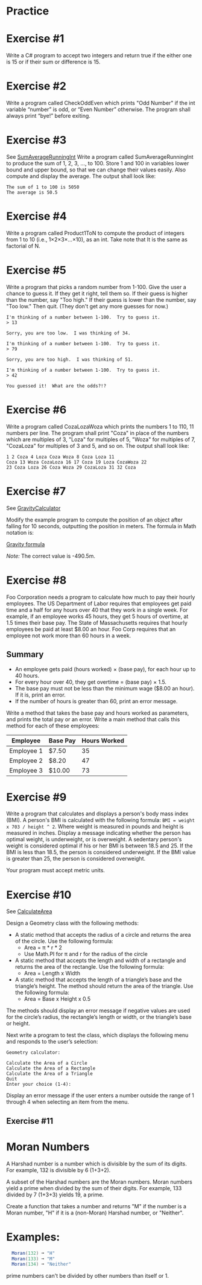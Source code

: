 # Practice

# Exercise #1 

Write a C# program to accept two integers and return true if the either one is 15 or if their sum or difference is 15.

# Exercise #2

Write a program called CheckOddEven which prints "Odd Number" if the int variable “number” is odd, 
or “Even Number” otherwise. The program shall always print “bye!” before exiting.

# Exercise #3 

See [SumAverageRunningInt](./SumAverageRunningInt)
Write a program called SumAverageRunningInt to produce the sum of 1, 2, 3, ..., to 100.
Store 1 and 100 in variables lower bound and upper bound, so that we can change their values easily.
Also compute and display the average. The output shall look like:

```
The sum of 1 to 100 is 5050
The average is 50.5
```

# Exercise #4

Write a program called Product1ToN to compute the product of integers from 1 to 10 (i.e., 1×2×3×...×10), as an int. 
Take note that It is the same as factorial of N.

# Exercise #5

Write a program that picks a random number from 1-100. Give the user a chance to guess it.
If they get it right, tell them so. If their guess is higher than the number, say "Too high."
If their guess is lower than the number, say "Too low." Then quit. (They don't get any more guesses for now.)

```
I'm thinking of a number between 1-100.  Try to guess it.
> 13

Sorry, you are too low.  I was thinking of 34.
```

```
I'm thinking of a number between 1-100.  Try to guess it.
> 79

Sorry, you are too high.  I was thinking of 51.
```

```
I'm thinking of a number between 1-100.  Try to guess it.
> 42

You guessed it!  What are the odds?!?
```

# Exercise #6

Write a program called CozaLozaWoza which prints the numbers 1 to 110, 11 numbers per line.
The program shall print "Coza" in place of the numbers which are multiples of 3, "Loza" for multiples of 5,
"Woza" for multiples of 7, "CozaLoza" for multiples of 3 and 5, and so on. The output shall look like:

```
1 2 Coza 4 Loza Coza Woza 8 Coza Loza 11 
Coza 13 Woza CozaLoza 16 17 Coza 19 Loza CozaWoza 22 
23 Coza Loza 26 Coza Woza 29 CozaLoza 31 32 Coza
```

# Exercise #7

See [GravityCalculator](./GravityCalculator)

Modify the example program to compute the position of an object after falling for 10 seconds, outputting the position in
meters. The formula in Math notation is:

[Gravity formula](./GravityCalculator/gravity-formula.png)

*Note:* The correct value is -490.5m.

# Exercise #8

Foo Corporation needs a program to calculate how much to pay their hourly employees. The US Department of Labor
requires that employees get paid time and a half for any hours over 40 that they work in a single week. For example, if an
employee works 45 hours, they get 5 hours of overtime, at 1.5 times their base pay. The State of Massachusetts requires
that hourly employees be paid at least $8.00 an hour. Foo Corp requires that an employee not work more than 60 hours in
a week. 

## Summary

 - An employee gets paid (hours worked) × (base pay), for each hour up to 40 hours.
 - For every hour over 40, they get overtime = (base pay) × 1.5.
 - The base pay must not be less than the minimum wage ($8.00 an hour). If it is, print an error.
 - If the number of hours is greater than 60, print an error message.

Write a method that takes the base pay and hours worked as parameters, and prints the total pay or an error.
Write a main method that calls this method for each of these employees:

| Employee | Base Pay | Hours Worked |
| --- | --- | --- |
| Employee 1 | $7.50 | 35 |
| Employee 2 | $8.20 | 47 |
| Employee 3 | $10.00 | 73 |

# Exercise #9

Write a program that calculates and displays a person's body mass index (BMI).
A person's BMI is calculated with the following formula: ```BMI = weight x 703 / height ^ 2```.
Where weight is measured in pounds and height is measured in inches.
Display a message indicating whether the person has optimal weight, is underweight, or is overweight.
A sedentary person's weight is considered optimal if his or her BMI is between 18.5 and 25.
If the BMI is less than 18.5, the person is considered underweight.
If the BMI value is greater than 25, the person is considered overweight.

Your program must accept metric units.

# Exercise #10

See [CalculateArea](./CalculateArea)

Design a Geometry class with the following methods:

- A static method that accepts the radius of a circle and returns the area of the circle. Use the following formula:
  - Area = π * r * 2
  - Use Math.PI for π and r for the radius of the circle
- A static method that accepts the length and width of a rectangle and returns the area of the rectangle.
  Use the following formula:
  - Area = Length x Width
- A static method that accepts the length of a triangle’s base and the triangle’s height.
  The method should return the area of the triangle. Use the following formula:
  - Area = Base x Height x 0.5
  
The methods should display an error message if negative values are used for the circle’s radius,
 the rectangle’s length or width, or the triangle’s base or height.

Next write a program to test the class, which displays the following menu and responds to the user’s selection:

```
Geometry calculator:

Calculate the Area of a Circle
Calculate the Area of a Rectangle
Calculate the Area of a Triangle
Quit
Enter your choice (1-4):
```

Display an error message if the user enters a number outside the range of 1 through 4 when selecting an item from the menu.

## Exercise #11
# Moran Numbers
A Harshad number is a number which is divisible by the sum of its digits. For example, 132 is divisible by 6 (1+3+2).

A subset of the Harshad numbers are the Moran numbers. Moran numbers yield a prime when divided by the sum of their digits. For example, 133 divided by 7 (1+3+3) yields 19, a prime.

Create a function that takes a number and returns "M" if the number is a Moran number, "H" if it is a (non-Moran) Harshad number, or "Neither".

# Examples:
```C#
  Moran(132) ➞ "H"
  Moran(133) ➞ "M"
  Moran(134) ➞ "Neither"
```

prime numbers can't be divided by other numbers than itself or 1.